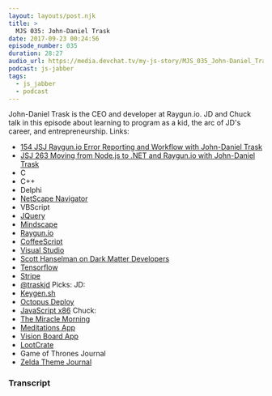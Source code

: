 ```yaml
---
layout: layouts/post.njk
title: >
  MJS 035: John-Daniel Trask
date: 2017-09-23 00:24:56
episode_number: 035
duration: 28:27
audio_url: https://media.devchat.tv/my-js-story/MJS_035_John-Daniel_Trask.mp3
podcast: js-jabber
tags:
  - js_jabber
  - podcast
---
```


John-Daniel Trask is the CEO and developer at Raygun.io. JD and Chuck talk in this episode about learning to program as a kid, the arc of JD's career, and entrepreneurship. Links:

- [154 JSJ Raygun.io Error Reporting and Workflow with John-Daniel Trask](https://devchat.tv/js-jabber/154-jsj-raygun-io-error-reporting-and-workflow-with-john-daniel-trask)
- [JSJ 263 Moving from Node.js to .NET and Raygun.io with John-Daniel Trask](https://devchat.tv/js-jabber/moving-from-node-js-net-raygun-io-john-daniel-trask)
- C
- C++
- Delphi
- [NetScape Navigator](https://en.wikipedia.org/wiki/Netscape_Navigator)
- VBScript
- [JQuery](http://jquery.com)
- [Mindscape](http://www.mindscapehq.com/)
- [Raygun.io](http://raygun.io)
- [CoffeeScript](http://coffeescript.org)
- [Visual Studio](http://visualstudio.com)
- [Scott Hanselman on Dark Matter Developers](https://www.hanselman.com/blog/DarkMatterDevelopersTheUnseen99.aspx)
- [Tensorflow](https://www.tensorflow.org/)
- [Stripe](http://stripe.com)
- [@traskjd](http://twitter.com/traskjd)
  Picks: JD:
- [Keygen.sh](http://keygen.sh)
- [Octopus Deploy](http://octopus.com)
- [JavaScript x86](https://github.com/copy/v86)
  Chuck:
- [The Miracle Morning](http://amzn.to/2jRMXUv)
- [Meditations App](https://itunes.apple.com/us/app/meditation-studio-guided-meditations-and-courses/id1066018502?mt=8)
- [Vision Board App](https://itunes.apple.com/us/app/jack-canfield-success-vision-board/id498708060?mt=8)
- [LootCrate](http://www.trylootcrate.com/click.track?CID=327723&AFID=419364&ADID=1698972&SID=)
- Game of Thrones Journal
- [Zelda Theme Journal](http://amzn.to/2wIF7Tq)
  &nbsp;

### Transcript
